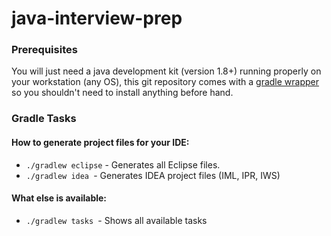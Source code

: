 # java-interview-prep

### Prerequisites

You will just need a java development kit (version 1.8+) running properly on your workstation (any OS), this git repository comes with a [gradle wrapper](https://docs.gradle.org/current/userguide/gradle_wrapper.html) so you shouldn't need to install anything before hand.

### Gradle Tasks

#### How to generate project files for your IDE: 

- `./gradlew eclipse` - Generates all Eclipse files.
- `./gradlew idea `- Generates IDEA project files (IML, IPR, IWS)

#### What else is available: 

- `./gradlew tasks `- Shows all available tasks
